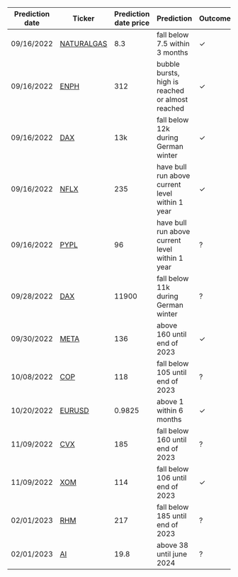 | Prediction date | Ticker                                                                                       | Prediction date price  | Prediction                                         | Outcome | Outcome date |
| ----------------|----------------------------------------------------------------------------------------------| -----------------------|----------------------------------------------------|---------|--------------|
| 09/16/2022      | [NATURALGAS](https://www.tradingview.com/chart/sLP1Ctus/?symbol=CURRENCYCOM%3ANATURALGAS)    | 8.3                    | fall below 7.5 within 3 months                     | ✓       | 09/19/2022   |
| 09/16/2022      | [ENPH](https://www.tradingview.com/chart/sLP1Ctus/?symbol=NASDAQ%3AENPH)                     | 312                    | bubble bursts, high is reached or almost reached   | ✓       | 05/10/2022   |
| 09/16/2022      | [DAX](https://www.tradingview.com/chart/sLP1Ctus/?symbol=XETR%3ADAX)                         | 13k                    | fall below 12k during German winter                | ✓       | 09/28/2022   |
| 09/16/2022      | [NFLX](https://www.tradingview.com/chart/sLP1Ctus/?symbol=NASDAQ%3ANFLX)                     | 235                    | have bull run above current level within 1 year    | ✓       | 10/18/2022   |
| 09/16/2022      | [PYPL](https://www.tradingview.com/chart/sLP1Ctus/?symbol=NASDAQ%3APYPL)                     | 96                     | have bull run above current level within 1 year    | ?       |              |
| 09/28/2022      | [DAX](https://www.tradingview.com/chart/sLP1Ctus/?symbol=XETR%3ADAX)                         | 11900                  | fall below 11k during German winter                | ?       |              |
| 09/30/2022      | [META](https://www.tradingview.com/chart/sLP1Ctus/?symbol=NASDAQ%3AMETA)                     | 136                    | above 160 until end of 2023                        | ✓       | 02/01/2022   |
| 10/08/2022      | [COP](https://www.tradingview.com/chart/sLP1Ctus/?symbol=NYSE%3ACOP)                         | 118                    | fall below 105 until end of 2023                   | ?       |              |
| 10/20/2022      | [EURUSD](https://www.tradingview.com/chart/sLP1Ctus/?symbol=FX%3AEURUSD)                     | 0.9825                 | above 1 within 6 months                            | ✓       | 10/26/2022   |
| 11/09/2022      | [CVX](https://www.tradingview.com/chart/sLP1Ctus/?symbol=NYSE%3ACVX)                         | 185                    | fall below 160 until end of 2023                   | ?       |              |
| 11/09/2022      | [XOM](https://www.tradingview.com/chart/sLP1Ctus/?symbol=NYSE%3AXOM)                         | 114                    | fall below 106 until end of 2023                   | ✓       | 12/05/2022   |
| 02/01/2023      | [RHM](https://www.tradingview.com/chart/sLP1Ctus/?symbol=XETR%3ARHM)                         | 217                    | fall below 185 until end of 2023                   | ?       |              |
| 02/01/2023      | [AI](https://www.tradingview.com/chart/sLP1Ctus/?symbol=AI)                                  | 19.8                   | above 38 until june 2024                           | ?       |              |
